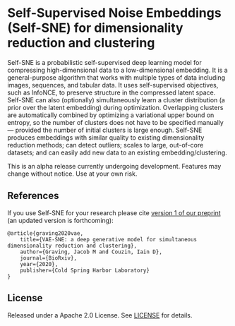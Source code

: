 Self-Supervised Noise Embeddings (Self-SNE) for dimensionality reduction and clustering
============

Self-SNE is a probabilistic self-supervised deep learning model for compressing high-dimensional data to a low-dimensional embedding. It is a general-purpose algorithm that works with multiple types of data including images, sequences, and tabular data. It uses self-supervised objectives, such as InfoNCE, to preserve structure in the compressed latent space. Self-SNE can also (optionally) simultaneously learn a cluster distribution (a prior over the latent embedding) during optimization. Overlapping clusters are automatically combined by optimizing a variational upper bound on entropy, so the number of clusters does not have to be specified manually — provided the number of initial clusters is large enough. Self-SNE produces embeddings with similar quality to existing dimensionality reduction methods; can detect outliers; scales to large, out-of-core datasets; and can easily add new data to an existing embedding/clustering.

This is an alpha release currently undergoing development. Features may change without notice. Use at your own risk.


References
------------
If you use Self-SNE for your research please cite [version 1 of our preprint](https://doi.org/10.1101/2020.07.17.207993) (an updated version is forthcoming):

    @article{graving2020vae,
    	title={VAE-SNE: a deep generative model for simultaneous dimensionality reduction and clustering},
    	author={Graving, Jacob M and Couzin, Iain D},
    	journal={BioRxiv},
    	year={2020},
    	publisher={Cold Spring Harbor Laboratory}
    }



License
------------
Released under a Apache 2.0 License. See [LICENSE](https://github.com/jgraving/cne/blob/master/LICENSE) for details.
